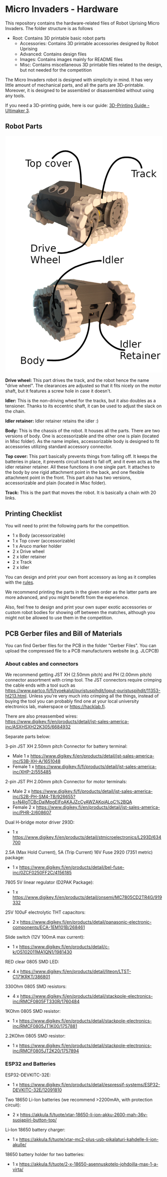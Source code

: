# Micro Invaders - Hardware
This repository contains the hardware-related files of Robot Uprising Micro Invaders. The folder structure is as follows
* Root: Contains 3D printable basic robot parts
	* Accessories: Contains 3D printable accessories designed by Robot Uprising
	* Advanced: Contains design files
	* Images: Contains images mainly for README files
	* Misc: Contains miscellaneous 3D printable files related to the design, but not needed for the competition

The Micro Invaders robot is designed with simplicity in mind. It has very little amount of mechanical parts, and all the parts are 3D-printable. Moreover, it is designed to be assembled or disassembled without using any tools. 

If you need a 3D-printing guide, here is our guide: [3D-Printing Guide - Ultimaker 3](https://docs.google.com/document/d/1BAfrNYozn9PcpJIatZrwz-if5QTi_UQTAYi0SMTYilM/).

## Robot Parts
![Robot Parts Explanation](https://raw.githubusercontent.com/robot-uprising-hq/ai-robot-hardware/master/Images/Robot%20Parts%20Explanation.png)

**Drive wheel:** This part drives the track, and the robot hence the name "drive wheel". The clearances are adjusted so that it fits nicely on the motor shaft, but it features a screw hole in case it doesn't.

**Idler:** This is the non-driving wheel for the tracks, but it also doubles as a tensioner. Thanks to its eccentric shaft, it can be used to adjust the slack on the chain.

**Idler retainer:** Idler retainer retains the idler :)

**Body:** This is the chassis of the robot. It houses all the parts. There are two versions of body. One is accessorizable and the other one is plain (located in Misc folder). As the name implies, accessorizable body is designed to fit accessories utilizing standard accessory connector.

**Top cover:** This part basically prevents things from falling off. It keeps the batteries in place, it prevents circuit board to fall off, and it even acts as the idler retainer retainer. All these functions in one single part. It attaches to the body by one rigid attachment point in the back, and one flexible attachment point in the front. This part also has two versions, accessorizable and plain (located in Misc folder).

**Track:** This is the part that moves the robot. It is basically a chain with 20 links.

## Printing Checklist
You will need to print the following parts for the competition. 
* 1 x Body (accessorizable)
* 1 x Top cover (accessorizable)
* 1 x Aruco marker holder
* 2 x Drive wheel
* 2 x Idler retainer
* 2 x Track
* 2 x Idler

You can design and print your own front accessory as long as it complies with the [rules](https://github.com/robot-uprising-hq/ai-rules-mi2020).

We recommend printing the parts in the given order as the latter parts are more advanced, and you might benefit from the experience. 
 
Also, feel free to design and print your own super exotic accessories or custom robot bodies for showing off between the matches, although you might not be allowed to use them in the competition. 

## PCB Gerber files and Bill of Materials

You can find Gerber files for the PCB in the folder "Gerber Files". You can upload the compressed file to a PCB manufacturers website (e.g. JLCPCB)

### About cables and connectors

We recommend getting JST XH (2.50mm pitch) and PH (2.00mm pitch) connector assortment with crimp tool.
The JST connectors require crimping the cable ends with a tool such as https://www.partco.fi/fi/tyoekalut/puristuspihdit/loput-puristuspihdit/11353-ht213.html. 
Unless you're very much into crimping all the things, instead of buying the tool you can probably find one at your local university electronics lab, makerspace or https://hacklab.fi.

There are also preassembed wires:
https://www.digikey.fi/en/products/detail/jst-sales-america-inc/ASXHSXH22K305/6684932


Separate parts below:

3-pin JST XH 2.50mm pitch Connector for battery terminal:
* Male 1 x https://www.digikey.fi/en/products/detail/jst-sales-america-inc/S3B-XH-A/1651048
* Female 1 x https://www.digikey.fi/fi/products/detail/jst-sales-america-inc/XHP-2/555485

2-pin JST PH 2.00mm pitch Connector for motor terminals:
* Male 2 x https://www.digikey.fi/fi/products/detail/jst-sales-america-inc/S2B-PH-SM4-TB/926655?s=N4IgTCBcDaIMpgEIFoAKAJZcCyAWZAKoiALoC%2BQA
* Female 2 x https://www.digikey.fi/en/products/detail/jst-sales-america-inc/PHR-2/608607



Dual H-bridge motor driver 293D:
* 1 x https://www.digikey.fi/en/products/detail/stmicroelectronics/L293D/634700

2.5A (Max Hold Current), 5A (Trip Current) 16V Fuse 2920 (7351 metric) package:
* 1 x https://www.digikey.fi/en/products/detail/bel-fuse-inc/0ZCF0250FF2C/4156185

7805 5V linear regulator (D2PAK Package):
* 1 x https://www.digikey.fi/en/products/detail/onsemi/MC7805CD2TR4G/919332

25V 100uF electrolytic THT capacitors:
* 2 x https://www.digikey.fi/en/products/detail/panasonic-electronic-components/ECA-1EM101B/268461

Slide switch (12V 100mA max current):
* 1 x https://www.digikey.fi/en/products/detail/c-k/OS102011MA1QN1/1981430

RED clear 0805 SMD LED:
* 4 x https://www.digikey.fi/en/products/detail/liteon/LTST-C171KRKT/386801

330Ohm 0805 SMD resistors:
* 4 x https://www.digikey.fi/en/products/detail/stackpole-electronics-inc/RMCF0805FT330R/1760484

1KOhm 0805 SMD resistor:
* 1 x https://www.digikey.fi/en/products/detail/stackpole-electronics-inc/RMCF0805JT1K00/1757881

2.2KOhm 0805 SMD resistor:
* 1 x https://www.digikey.fi/en/products/detail/stackpole-electronics-inc/RMCF0805JT2K20/1757894

### ESP32 and Batteries

ESP32-DEVKITC-32E:
* 1 x https://www.digikey.fi/en/products/detail/espressif-systems/ESP32-DEVKITC-32E/12091810


Two 18650 Li-Ion batteries (we recommend >2200mAh, with protection circuit):
* 2 x https://akkula.fi/tuote/xtar-18650-li-ion-akku-2600-mah-36v-suojapiiri-button-top/

Li-Ion 18650 battery charger:
* 1 x https://akkula.fi/tuote/xtar-mc2-plus-usb-pikalaturi-kahdelle-li-ion-akulle/

18650 battery holder for two batteries:
* 1 x https://akkula.fi/tuote/2-x-18650-asennuskotelo-johdoilla-max-1-a-virta/



